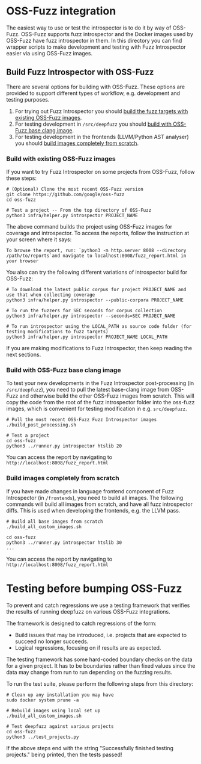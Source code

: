 # OSS-Fuzz integration

The easiest way to use or test the introspector is to do it by way of OSS-Fuzz.
OSS-Fuzz supports fuzz introspector and the Docker images used by OSS-Fuzz
have fuzz introspector in them. 
In this directory you can find wrapper scripts to make development and testing with Fuzz Introspector easier via using OSS-Fuzz images.

## Build Fuzz Introspector with OSS-Fuzz
There are several options for building with OSS-Fuzz. These options are
provided to support different types of workflow, e.g. development and testing
purposes.

1) For trying out Fuzz Introspector you should [build the fuzz targets with existing OSS-Fuzz images](#build-with-existing-oss-fuzz-images).
2) For testing development in `/src/deepfuzz` you should [build with OSS-Fuzz base clang image](#build-with-oss-fuzz-base-clang-image).
3) For testing development in the frontends (LLVM/Python AST analyser) you should [build images completely from scratch](#build-images-completely-from-scratch).

### Build with existing OSS-Fuzz images
If you want to try Fuzz Introspector on some projects from OSS-Fuzz, follow these steps:
```
# (Optional) Clone the most recent OSS-Fuzz version
git clone https://github.com/google/oss-fuzz
cd oss-fuzz

# Test a project -- From the top directory of OSS-Fuzz
python3 infra/helper.py introspector PROJECT_NAME
```

The above command builds the project using OSS-Fuzz images for coverage and introspector. To access the reports, follow the instruction at your screen where it says:
```
To browse the report, run: `python3 -m http.server 8008 --directory /path/to/reports`and navigate to localhost:8008/fuzz_report.html in your browser
```

You also can try the following different variations of introspector build for OSS-Fuzz:

```
# To download the latest public corpus for project PROJECT_NAME and use that when collecting coverage
python3 infra/helper.py introspector --public-corpora PROJECT_NAME

# To run the fuzzers for SEC seconds for corpus collection
python3 infra/helper.py introspector --seconds=SEC PROJECT_NAME

# To run introspector using the LOCAL_PATH as source code folder (for testing modifications to fuzz targets)
python3 infra/helper.py introspector PROJECT_NAME LOCAL_PATH 
```

If you are making modifications to Fuzz Introspector, then keep reading the next sections.
### Build with OSS-Fuzz base clang image
To test your new developments in the Fuzz Introspector post-processing (in `/src/deepfuzz`), you need to pull the latest base-clang image from OSS-Fuzz and otherwise build the other OSS-Fuzz
images from scratch. This will
copy the code from the root of the fuzz introspector folder into the oss-fuzz images,
which is convenient for testing modification in e.g. `src/deepfuzz`.

```
# Pull the most recent OSS-Fuzz Fuzz Introspector images
./build_post_processing.sh

# Test a project
cd oss-fuzz
python3 ../runner.py introspector htslib 20
```

You can access the report by navigating to `http://localhost:8008/fuzz_report.html`

### Build images completely from scratch
If you have made changes in language frontend component of Fuzz Introspector (in `/frontends`), you need to build all images.
The following commands will build all images from scratch, and have all fuzz introspector
 diffs. This is used when developing the frontends, e.g. the LLVM pass.
```
# Build all base images from scratch
./build_all_custom_images.sh

cd oss-fuzz
python3 ../runner.py introspector htslib 30
...
```

You can access the report by navigating to `http://localhost:8008/fuzz_report.html`

# Testing before bumping OSS-Fuzz
To prevent and catch regressions we use a testing framework that verifies
the results of running deepfuzz on various OSS-Fuzz integrations.

The framework is designed to catch regressions of the form:
- Build issues that may be introduced, i.e. projects that are expected to succeed no longer succeeds.
- Logical regressions, focusing on if results are as expected.

The testing framework has some hard-coded boundary checks on the data
for a given project. It has to be boundaries rather than fixed values
since the data may change from run to run depending on the fuzzing
results.

To run the test suite, please perform the following steps from this
directory:

```
# Clean up any installation you may have
sudo docker system prune -a

# Rebuild images using local set up
./build_all_custom_images.sh

# Test deepfuzz against various projects
cd oss-fuzz
python3 ../test_projects.py
```

If the above steps end with the string "Successfully finished testing projects."
being printed, then the tests passed!
